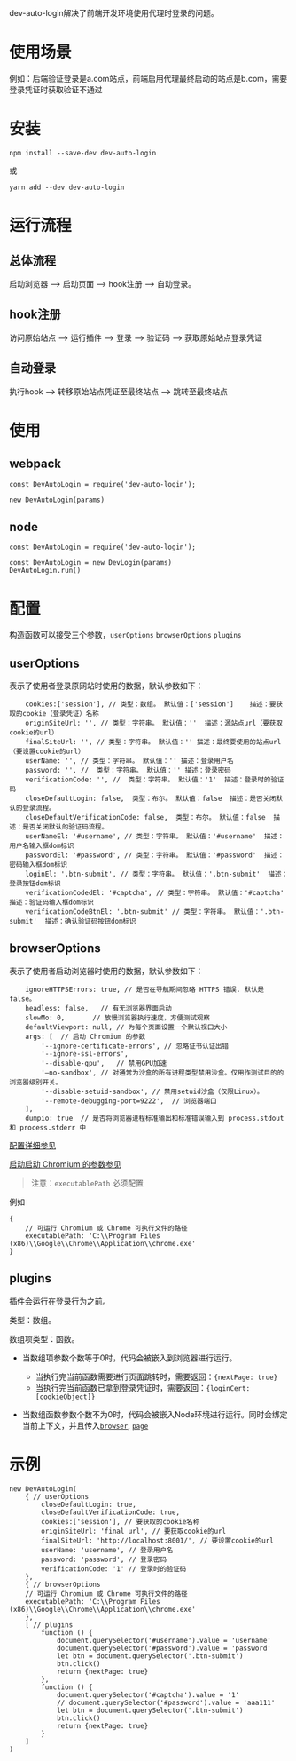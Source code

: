 dev-auto-login解决了前端开发环境使用代理时登录的问题。

# 使用场景
例如：后端验证登录是a.com站点，前端启用代理最终启动的站点是b.com，需要登录凭证时获取验证不通过

# 安装

`npm install --save-dev dev-auto-login`

或

`yarn add --dev dev-auto-login`

# 运行流程
## 总体流程
启动浏览器 -->  启动页面 --> hook注册 --> 自动登录。

## hook注册
访问原始站点 --> 运行插件 --> 登录 --> 验证码 --> 获取原始站点登录凭证

## 自动登录
执行hook --> 转移原始站点凭证至最终站点 --> 跳转至最终站点

# 使用
## webpack

```
const DevAutoLogin = require('dev-auto-login');

```

```
new DevAutoLogin(params)

```

## node

```
const DevAutoLogin = require('dev-auto-login');

```

```
const DevAutoLogin = new DevLogin(params)
DevAutoLogin.run()

```
# 配置

构造函数可以接受三个参数，`userOptions`  `browserOptions`  `plugins`

## userOptions
表示了使用者登录原网站时使用的数据，默认参数如下：
```
    cookies:['session'], // 类型：数组。 默认值：['session']    描述：要获取的cookie（登录凭证）名称
    originSiteUrl: '', // 类型：字符串。 默认值：''  描述：源站点url（要获取cookie的url）
    finalSiteUrl: '', // 类型：字符串。 默认值：'' 描述：最终要使用的站点url（要设置cookie的url）
    userName: '', // 类型：字符串。 默认值：'' 描述：登录用户名
    password: '', //  类型：字符串。 默认值：'' 描述：登录密码
    verificationCode: '', //  类型：字符串。 默认值：'1'  描述：登录时的验证码
    closeDefaultLogin: false,  类型：布尔。 默认值：false  描述：是否关闭默认的登录流程。
    closeDefaultVerificationCode: false,  类型：布尔。 默认值：false  描述：是否关闭默认的验证码流程。
    userNameEl: '#username', // 类型：字符串。 默认值：'#username'  描述：用户名输入框dom标识
    passwordEl: '#password', // 类型：字符串。 默认值：'#password'  描述：密码输入框dom标识
    loginEl: '.btn-submit', // 类型：字符串。 默认值：'.btn-submit'  描述：登录按钮dom标识
    verificationCodedEl: '#captcha', // 类型：字符串。 默认值：'#captcha'  描述：验证码输入框dom标识
    verificationCodeBtnEl: '.btn-submit' // 类型：字符串。 默认值：'.btn-submit'  描述：确认验证码按钮dom标识
```
## browserOptions

表示了使用者启动浏览器时使用的数据，默认参数如下：

```
    ignoreHTTPSErrors: true, // 是否在导航期间忽略 HTTPS 错误. 默认是 false。
    headless: false,   // 有无浏览器界面启动
    slowMo: 0,       // 放慢浏览器执行速度，方便测试观察
    defaultViewport: null, // 为每个页面设置一个默认视口大小
    args: [  // 启动 Chromium 的参数
        '--ignore-certificate-errors', // 忽略证书认证出错
        '--ignore-ssl-errors',
        '--disable-gpu',   // 禁用GPU加速      
        '–no-sandbox', // 对通常为沙盒的所有进程类型禁用沙盒。仅用作测试目的的浏览器级别开关。
        '--disable-setuid-sandbox', // 禁用setuid沙盒（仅限Linux）。
        '--remote-debugging-port=9222',  // 浏览器端口
    ],
    dumpio: true  // 是否将浏览器进程标准输出和标准错误输入到 process.stdout 和 process.stderr 中
```
[配置详细参见](https://zhaoqize.github.io/puppeteer-api-zh_CN/#?product=Puppeteer&version=v1.12.0&show=api-puppeteerlaunchoptions)

[启动启动 Chromium 的参数参见](https://peter.sh/experiments/chromium-command-line-switches/)

 > 注意：`executablePath` 必须配置

例如
```
{
    // 可运行 Chromium 或 Chrome 可执行文件的路径
    executablePath: 'C:\\Program Files (x86)\\Google\\Chrome\\Application\\chrome.exe'
}
```
## plugins

插件会运行在登录行为之前。

类型：数组。

数组项类型：函数。


* 当数组项参数个数等于0时，代码会被嵌入到浏览器进行运行。
    * 当执行完当前函数需要进行页面跳转时，需要返回：`{nextPage: true}`
    * 当执行完当前函数已拿到登录凭证时，需要返回：`{loginCert: [cookieObject]}`

* 当数组函数参数个数不为0时，代码会被嵌入Node环境进行运行。同时会绑定当前上下文，并且传入[`browser`](https://zhaoqize.github.io/puppeteer-api-zh_CN/#?product=Puppeteer&version=v1.12.0&show=api-class-browser), [`page`](https://zhaoqize.github.io/puppeteer-api-zh_CN/#?product=Puppeteer&version=v1.12.0&show=api-class-page)

# 示例
```
new DevAutoLogin(
    { // userOptions
        closeDefaultLogin: true,
        closeDefaultVerificationCode: true,
        cookies:['session'], // 要获取的cookie名称
        originSiteUrl: 'final url', // 要获取cookie的url
        finalSiteUrl: 'http://localhost:8001/', // 要设置cookie的url
        userName: 'username', // 登录用户名
        password: 'password', // 登录密码
        verificationCode: '1' // 登录时的验证码
    },
    { // browserOptions
    // 可运行 Chromium 或 Chrome 可执行文件的路径
    executablePath: 'C:\\Program Files (x86)\\Google\\Chrome\\Application\\chrome.exe'
    },
    [ // plugins
        function () {
            document.querySelector('#username').value = 'username'
            document.querySelector('#password').value = 'password'
            let btn = document.querySelector('.btn-submit')
            btn.click()
            return {nextPage: true}
        },
        function () {
            document.querySelector('#captcha').value = '1'
            // document.querySelector('#password').value = 'aaa111'
            let btn = document.querySelector('.btn-submit')
            btn.click()
            return {nextPage: true}
        }
    ]
)

```